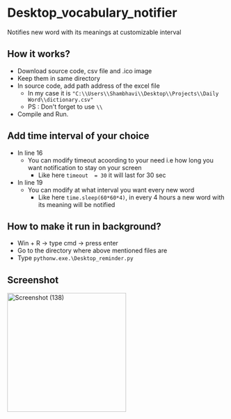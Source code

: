 # Desktop_vocabulary_notifier
Notifies new word with its meanings at customizable interval

## How it works? </br>
* Download source code, csv file and .ico image </br>
* Keep them in same directory
* In source code, add path address of the excel file 
  * In my case it is ``` "C:\\Users\\Shambhavi\\Desktop\\Projects\\Daily Word\\dictionary.csv" ```  
  - PS : Don't forget to use ```\\```
* Compile and Run.

## Add time interval of your choice
* In line 16 
  * You can modify timeout acoording to your need i.e how long you want notification to stay on your screen
      * Like here ```timeout  = 30```  it will last for 30 sec
* In line 19
  * You can modify at what interval you want every new word
     *  Like here ```time.sleep(60*60*4)```, in every 4 hours a new word with its meaning will be notified

## How to make it run in background?
* Win + R -> type cmd -> press enter
* Go to the directory where above mentioned files are
* Type ```pythonw.exe.\Desktop_reminder.py``` 

## Screenshot
<img width="273" alt="Screenshot (138)" src="https://user-images.githubusercontent.com/97522167/154407291-d5a200ba-49c3-4216-a2b3-b8f20c5c4640.png">
